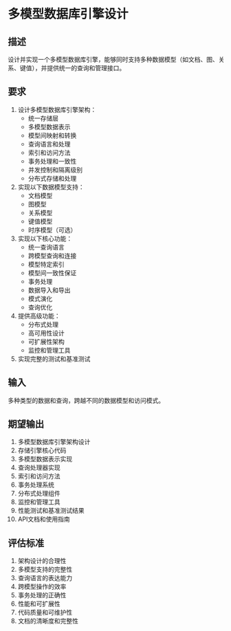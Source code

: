 # 多模型数据库引擎设计

## 描述
设计并实现一个多模型数据库引擎，能够同时支持多种数据模型（如文档、图、关系、键值），并提供统一的查询和管理接口。

## 要求
1. 设计多模型数据库引擎架构：
   - 统一存储层
   - 多模型数据表示
   - 模型间映射和转换
   - 查询语言和处理
   - 索引和访问方法
   - 事务处理和一致性
   - 并发控制和隔离级别
   - 分布式存储和处理
2. 实现以下数据模型支持：
   - 文档模型
   - 图模型
   - 关系模型
   - 键值模型
   - 时序模型（可选）
3. 实现以下核心功能：
   - 统一查询语言
   - 跨模型查询和连接
   - 模型特定索引
   - 模型间一致性保证
   - 事务处理
   - 数据导入和导出
   - 模式演化
   - 查询优化
4. 提供高级功能：
   - 分布式处理
   - 高可用性设计
   - 可扩展性架构
   - 监控和管理工具
5. 实现完整的测试和基准测试

## 输入
多种类型的数据和查询，跨越不同的数据模型和访问模式。

## 期望输出
1. 多模型数据库引擎架构设计
2. 存储引擎核心代码
3. 多模型数据表示实现
4. 查询处理器实现
5. 索引和访问方法
6. 事务处理系统
7. 分布式处理组件
8. 监控和管理工具
9. 性能测试和基准测试结果
10. API文档和使用指南

## 评估标准
1. 架构设计的合理性
2. 多模型支持的完整性
3. 查询语言的表达能力
4. 跨模型操作的效率
5. 事务处理的正确性
6. 性能和可扩展性
7. 代码质量和可维护性
8. 文档的清晰度和完整性